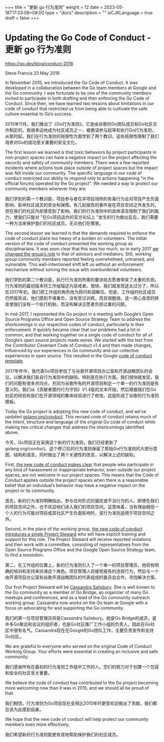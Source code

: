 +++
title = "更新 go 行为准则"
weight = 12
date = 2023-05-18T17:03:08+08:00
type = "docs"
description = ""
isCJKLanguage = true
draft = false
+++

# Updating the Go Code of Conduct - 更新 go 行为准则

https://go.dev/blog/conduct-2018

Steve Francia
23 May 2018

In November 2015, we introduced the Go Code of Conduct. It was developed in a collaboration between the Go team members at Google and the Go community. I was fortunate to be one of the community members invited to participate in both drafting and then enforcing the Go Code of Conduct. Since then, we have learned two lessons about limitations in our code of conduct that restricted us from being able to cultivate the safe culture essential to Go’s success.

2015年11月，我们推出了《Go行为准则》。它是由谷歌的Go团队成员和Go社区合作制定的。我很幸运地成为社区成员之一，被邀请参与起草和执行Go行为准则。从那时起，我们在行为准则的局限性方面学到了两个教训，这些局限性限制了我们培养对Go的成功至关重要的安全文化。

The first lesson we learned is that toxic behaviors by project participants in non-project spaces can have a negative impact on the project affecting the security and safety of community members. There were a few reported incidents where actions took place outside of project spaces but the impact was felt inside our community. The specific language in our code of conduct restricted our ability to respond only to actions happening "in the official forums operated by the Go project". We needed a way to protect our community members wherever they are.

我们学到的第一个教训是，项目参与者在非项目场所的有毒行为会对项目产生负面影响，影响社区成员的安全和保障。有几起报告的事件是在项目空间之外发生的，但在我们的社区内却感受到了影响。我们的行为准则中的具体语言限制了我们的能力，使我们只能对 "在Go项目运作的官方论坛上 "发生的行为做出反应。我们需要一种方法来保护我们的社区成员，无论他们在哪里。

The second lesson we learned is that the demands required to enforce the code of conduct place too heavy of a burden on volunteers. The initial version of the code of conduct presented the working group as disciplinarians. It was soon clear that this was too much, so in early 2017 [we changed the group’s role](https://go.dev/cl/37014) to that of advisors and mediators. Still, working group community members reported feeling overwhelmed, untrained, and vulnerable. This well-intentioned shift left us without an enforcement mechanism without solving the issue with overburdened volunteers.

我们学到的第二个教训是，执行行为准则所需的要求给志愿者带来了太重的负担。行为准则的最初版本将工作组描述为惩戒者。很快，我们就发现这太过分了，所以在2017年初，我们把工作组的角色改为顾问和调解员。但是，工作组的社区成员仍然报告说，他们感到不堪重负，没有受过训练，而且很脆弱。这一用心良苦的转变使我们没有一个执行机制，而没有解决志愿者负担过重的问题。

In mid-2017, I represented the Go project in a meeting with Google’s Open Source Programs Office and Open Source Strategy Team to address the shortcomings in our respective codes of conduct, particularly in their enforcement. It quickly became clear that our problems had a lot in common, and that working together on a single code of conduct for all of Google’s open source projects made sense. We started with the text from the Contributor Covenant Code of Conduct v1.4 and then made changes, influenced by our experiences in Go community and our collective experiences in open source. This resulted in the Google [code of conduct template](https://opensource.google.com/docs/releasing/template/CODE_OF_CONDUCT/).

2017年年中，我代表Go项目参加了与谷歌开源项目办公室和开源战略团队的会议，以解决我们各自行为准则中的缺陷，特别是在执行方面。我们很快就发现，我们的问题有很多共同点，共同为谷歌所有的开源项目制定一个单一的行为准则是有意义的。我们从《贡献者盟约行为守则》V1.4版的文本开始，然后根据我们在Go社区的经验和我们在开源领域的集体经验进行了修改。这就形成了谷歌的行为准则模板。

Today the Go project is adopting this new code of conduct, and we’ve updated [golang.org/conduct](https://go.dev/conduct). This revised code of conduct retains much of the intent, structure and language of the original Go code of conduct while making two critical changes that address the shortcomings identified above.

今天，Go项目正在采用这个新的行为准则，我们已经更新了golang.org/conduct。这个修订后的行为准则保留了原始Go行为准则的大部分意图、结构和语言，同时做出了两个关键性的改变，以解决上述的缺陷。

First, [the new code of conduct makes clear](https://go.dev/conduct/#scope) that people who participate in any kind of harassment or inappropriate behavior, even outside our project spaces, are not welcome in our project spaces. This means that the Code of Conduct applies outside the project spaces when there is a reasonable belief that an individual’s behavior may have a negative impact on the project or its community.

首先，新的行为准则明确指出，参与任何形式的骚扰或不当行为的人，即使在我们的项目空间之外，也不欢迎他们进入我们的项目空间。这意味着，当有理由相信一个人的行为可能对项目或其社区产生负面影响时，该行为准则适用于项目空间之外。

Second, in the place of the working group, [the new code of conduct introduces a single Project Steward](https://go.dev/conduct/#reporting) who will have explicit training and support for this role. The Project Steward will receive reported violations and then work with a committee, consisting of representatives from the Open Source Programs Office and the Google Open Source Strategy team, to find a resolution.

第二，在工作组的位置上，新的行为准则引入了一个单一的项目管理员，他将有明确的培训和支持来扮演这个角色。项目管理人将接受报告的违规行为，然后与一个由开源项目办公室和谷歌开源战略团队的代表组成的委员会合作，寻找解决方案。

Our first Project Steward will be [Cassandra Salisbury](https://twitter.com/cassandraoid). She is well known to the Go community as a member of Go Bridge, an organizer of many Go meetups and conferences, and as a lead of the Go community outreach working group. Cassandra now works on the Go team at Google with a focus on advocating for and supporting the Go community.

我们的第一位项目管理员将是Cassandra Salisbury。她是Go Bridge的成员，是许多Go聚会和会议的组织者，也是Go社区推广工作小组的负责人，因此在Go社区中很有名气。Cassandra现在在Google的Go团队工作，主要负责宣传和支持Go社区。

We are grateful to everyone who served on the original Code of Conduct Working Group. Your efforts were essential in creating an inclusive and safe community.

我们感谢所有在最初的行为准则工作组中工作的人。您们的努力对于创建一个包容和安全的社区至关重要。

We believe the code of conduct has contributed to the Go project becoming more welcoming now than it was in 2015, and we should all be proud of that.

我们相信，行为准则为Go项目现在变得比2015年时更受欢迎做出了贡献，我们都应该为此感到自豪。

We hope that the new code of conduct will help protect our community members even more effectively.

我们希望新的行为准则能更有效地帮助保护我们的社区成员。
